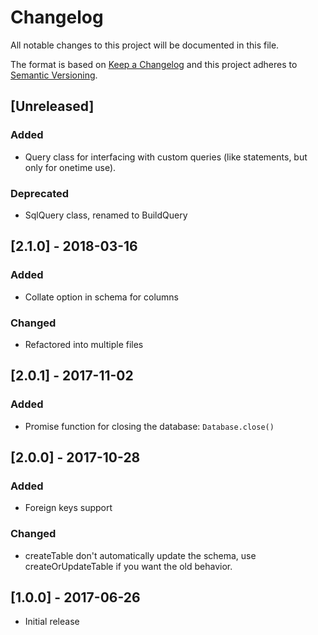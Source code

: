 # Changelog
All notable changes to this project will be documented in this file.

The format is based on [Keep a Changelog](http://keepachangelog.com/en/1.0.0/)
and this project adheres to [Semantic Versioning](http://semver.org/spec/v2.0.0.html).

## [Unreleased]
### Added
- Query class for interfacing with custom queries (like statements, but only for
  onetime use).

### Deprecated
- SqlQuery class, renamed to BuildQuery

## [2.1.0] - 2018-03-16
### Added
- Collate option in schema for columns

### Changed
- Refactored into multiple files

## [2.0.1] - 2017-11-02
### Added
- Promise function for closing the database: `Database.close()`

## [2.0.0] - 2017-10-28
### Added
- Foreign keys support

### Changed
- createTable don't automatically update the schema, use createOrUpdateTable if
  you want the old behavior.

## [1.0.0] - 2017-06-26
- Initial release
